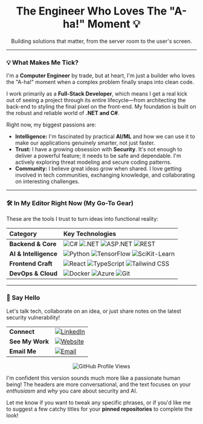 <!-- <p align="center">
  <img src="https://user-images.githubusercontent.com/74038190/212748842-9fcbad5b-6173-4175-8a61-521f3dbb7514.gif" alt="Acknowledgment GIF" />
</p> -->

<div align="center">
  
  <h1>The Engineer Who Loves The "A-ha!" Moment 💡</h1>
  <p>Building solutions that matter, from the server room to the user's screen.</p>
</div>

---

### 💡 What Makes Me Tick?

I'm a **Computer Engineer** by trade, but at heart, I'm just a builder who loves the "A-ha!" moment when a complex problem finally snaps into clean code.

I work primarily as a **Full-Stack Developer**, which means I get a real kick out of seeing a project through its entire lifecycle—from architecting the back-end to styling the final pixel on the front-end. My foundation is built on the robust and reliable world of **.NET and C#**.

Right now, my biggest passions are:

* **Intelligence:** I'm fascinated by practical **AI/ML** and how we can use it to make our applications genuinely smarter, not just faster.
* **Trust:** I have a growing obsession with **Security**. It's not enough to deliver a powerful feature; it needs to be safe and dependable. I'm actively exploring threat modeling and secure coding patterns.
* **Community:** I believe great ideas grow when shared. I love getting involved in tech communities, exchanging knowledge, and collaborating on interesting challenges.

---

### 🛠️ In My Editor Right Now (My Go-To Gear)

These are the tools I trust to turn ideas into functional reality:

| Category | Key Technologies |
| :--- | :--- |
| **Backend & Core** | ![C#](https://img.shields.io/badge/C%23-239120?style=for-the-badge&logo=c-sharp&logoColor=white) ![.NET](https://img.shields.io/badge/.NET-512BD4?style=for-the-badge&logo=dotnet&logoColor=white) ![ASP.NET](https://img.shields.io/badge/ASP.NET-512BD4?style=for-the-badge&logo=asp.net&logoColor=white) ![REST](https://img.shields.io/badge/REST-000000?style=for-the-badge) |
| **AI & Intelligence** | ![Python](https://img.shields.io/badge/Python-3776AB?style=for-the-badge&logo=python&logoColor=white) ![TensorFlow](https://img.shields.io/badge/TensorFlow-FF6F00?style=for-the-badge&logo=tensorflow&logoColor=white) ![SciKit-Learn](https://img.shields.io/badge/scikit--learn-F7931E?style=for-the-badge&logo=scikit-learn&logoColor=white) |
| **Frontend Craft** | ![React](https://img.shields.io/badge/React-61DAFB?style=for-the-badge&logo=react&logoColor=black) ![TypeScript](https://img.shields.io/badge/TypeScript-3178C6?style=for-the-badge&logo=typescript&logoColor=white) ![Tailwind CSS](https://img.shields.io/badge/Tailwind_CSS-06B6D4?style=for-the-badge&logo=tailwind-css&logoColor=white) |
| **DevOps & Cloud** | ![Docker](https://img.shields.io/badge/Docker-2496ED?style=for-the-badge&logo=docker&logoColor=white) ![Azure](https://img.shields.io/badge/Azure-0078D4?style=for-the-badge&logo=microsoft-azure&logoColor=white) ![Git](https://img.shields.io/badge/Git-F05032?style=for-the-badge&logo=git&logoColor=white) |

---

### 🤝 Say Hello

Let's talk tech, collaborate on an idea, or just share notes on the latest security vulnerability!

| | |
| :--- | :--- |
| **Connect** | [![LinkedIn](https://img.shields.io/badge/LinkedIn-0077B5?style=for-the-badge&logo=linkedin&logoColor=white)](YOUR_LINKEDIN_URL) |
| **See My Work** | [![Website](https://img.shields.io/badge/Portfolio-FF6C37?style=for-the-badge&logo=netlify&logoColor=white)](YOUR_WEBSITE_URL) |
| **Email Me** | [![Email](https://img.shields.io/badge/Email-D14836?style=for-the-badge&logo=gmail&logoColor=white)](mailto:YOUR_EMAIL_ADDRESS) |

<div align="center">
  <img src="https://komarev.com/ghpvc/?username=YOUR_GITHUB_USERNAME&label=Profile%20Views&color=0e7c99&style=flat" alt="GitHub Profile Views" />
</div>


I'm confident this version sounds much more like a passionate human being! The headers are more conversational, and the text focuses on your *enthusiasm* and *why* you care about security and AI.

Let me know if you want to tweak any specific phrases, or if you'd like me to suggest a few catchy titles for your **pinned repositories** to complete the look!

























<!--## Hi there 👋-->

<!-- <p align="center">
  <img src="https://user-images.githubusercontent.com/74038190/212748842-9fcbad5b-6173-4175-8a61-521f3dbb7514.gif" alt="Acknowledgment GIF" />
</p> -->

<!-- <p align="center">
  <img src="https://mir-s3-cdn-cf.behance.net/project_modules/max_1200/bbefa799786133.5efa9bf3d1b49.gif" alt="Acknowledgment GIF" />
</p> -->

<!--
**lexxus16/lexxus16** is a ✨ _special_ ✨ repository because its `README.md` (this file) appears on your GitHub profile.

Here are some ideas to get you started:

- 🔭 I’m currently working on ...
- 🌱 I’m currently learning ...
- 👯 I’m looking to collaborate on ...
- 🤔 I’m looking for help with ...
- 💬 Ask me about ...
- 📫 How to reach me: ...
- 😄 Pronouns: ...
- ⚡ Fun fact: ...
-->
